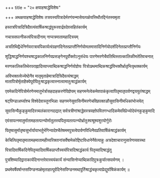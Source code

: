 +++
title = "२० क्षयाहश्राद्धेविशेषः"

+++
अथक्षयाहश्राद्धेविशेषः तत्रयस्यपित्रादेर्मरणंयन्मासेयत्पक्षेयत्तिथौतद्दिनंतस्यमृता

हस्तत्रपित्रादित्रिदैवत्यंवार्षिकश्राद्धंपुरूरवार्द्रवदेवसहितंकार्यम्

नचात्रसपत्नीकत्वंपित्रादीनाम् नाप्यत्रमातामहादित्रयम्

अत्रतिथिद्वैधेनिर्णयरात्रावपिकार्यत्वंग्रहणदिनेतत्प्राप्तौनिर्णयोमलमासादिनिर्णयोदर्शदिनेतत्प्राप्तौनिर्णयः

शुद्धिश्राद्धनिर्णयश्चश्राद्धकालनिर्णयप्रसङ्गेनपूर्वोक्तोऽनुसंधेयः पारणेमरणेचैवतिथिस्तात्कालिकीमतेतिवचनात्

मरणकालिकतिथेरपराह्नादिव्याप्त्याब्दिकश्राद्धनिर्णयोज्ञेयः पित्रोःप्रथमाब्दिकश्राद्धंविभक्तैर्भ्रातृभिःपृथक्कार्यम्

अविभक्तत्वेज्येष्ठेनैव मातृमृताहेमात्रादित्रिदैवत्यंश्राद्धम् मातापित्रोर्मृताहैक्येपूर्वपितुःश्राद्धकृत्वास्नात्वामातुःश्राद्धंकार्यम्

एवमेकदिनेपित्रोर्मरणेनमातुर्भर्त्रासहदाहकरणेपिज्ञेयम् सहगमनेत्वेकमेवपाकंकृत्वापितृमातृपार्वणद्वययुतंश्राद्धम्

षट्‌पिण्डाअर्घ्याश्च विश्वेदेवास्तुनभिन्नाः सहगमनेसुवासिनीमरणेचविप्रपक्तङौसुवासिनीमधिकांभोजयेत्

सुवासिन्यैकुङ्कुमादिस्त्र्यलंकारानदद्यात् सर्वत्रत्रीणांश्राद्धेवस्त्रयज्ञोपवितगन्धादिकमेवविप्रेभ्योदेयंनकुङ्कुमादि

एवंसापत्नमातुर्मातामहतत्पत्न्योर्मातुलस्यपितृव्यतत्पत्न्योर्भ्रातुःश्वश्रूश्वशुरयोर्गुरोः

पितृष्वसुर्मातृष्वसुर्भार्यायाभर्तुर्भगिन्यादेश्चैतेषममपुत्रत्वेपार्वणविधिनैवप्रतिवार्षिकंश्राद्धंकार्यम्

केचित्पितृमातृमातामहमातामहीव्यरिक्तानांसर्वेषामेकोद्दिष्टविधानेनैवेत्याहुः अत्रदेशाचारानुसारेणव्यवस्था

पित्रादिवार्षिकदिनेपितृव्यादिवार्षिकप्राप्तौस्वयंपित्रादिश्राद्धंकार्य पितृव्यादिश्राद्धंतु

पुत्रशिष्यादिद्वाराकार्यदिनान्तरेवास्वयंकार्यं संन्यासिनोप्याब्दिकादिपुत्रःकुर्यात्सपार्वणम् ।

प्रथमेवर्षेवर्षान्तसपिण्डनपक्षेमृताहात्पूर्वदिनेसपिण्डनमब्दपूर्तिश्राद्धंचकृत्वाप्रेद्युर्वाषिकंकार्यम् ॥

